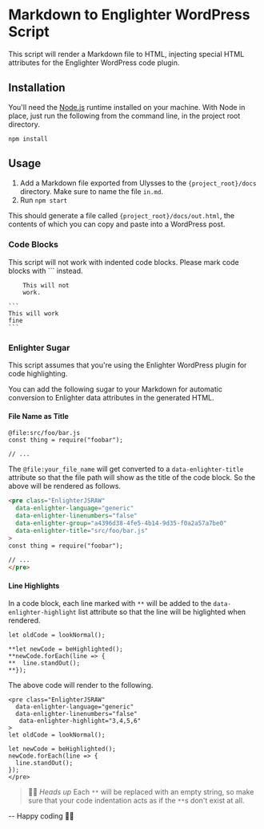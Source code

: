 # Markdown to Englighter WordPress Script

This script will render a Markdown file to HTML, injecting special HTML attributes for the Englighter WordPress code plugin. 

## Installation

You'll need the [Node.js](https://nodejs.org/en/) runtime installed on your machine. With Node in place, just run
the following from the command line, in the project root directory.

```
npm install
```

## Usage

1. Add a Markdown file exported from Ulysses to the `{project_root}/docs` directory. Make sure to name the file `in.md`.
1. Run `npm start`

This should generate a file called `{project_root}/docs/out.html`, the contents of which you can
copy and paste into a WordPress post.

### Code Blocks

This script will not work with indented code blocks. Please mark code blocks with ``` instead.



```
    This will not 
    work.
```


````
```
This will work
fine
```
````

### Enlighter Sugar

This script assumes that you're using the Enlighter WordPress plugin for code highlighting.

You can add the following sugar to your Markdown for automatic conversion to Enlighter data attributes in the generated HTML.

#### File Name as Title

```
@file:src/foo/bar.js
const thing = require("foobar");

// ...
```

The `@file:your_file_name` will get converted to a `data-enlighter-title` attribute so that the file path will show as the
title of the code block. So the above will be rendered as follows.

```html
<pre class="EnlighterJSRAW"
  data-enlighter-language="generic"
  data-enlighter-linenumbers="false"
  data-enlighter-group="a4396d38-4fe5-4b14-9d35-f0a2a57a7be0"
  data-enlighter-title="src/foo/bar.js" 
>
const thing = require("foobar");

// ...
</pre>
```

#### Line Highlights
In a code block, each line marked with `**` will be added to the `data-enlighter-highlight` list attribute so that the line will be higlighted when rendered.

```
let oldCode = lookNormal();

**let newCode = beHighlighted();
**newCode.forEach(line => {
**  line.standOut();
**});
```

The above code will render to the following.

```
<pre class="EnlighterJSRAW"
  data-enlighter-language="generic"
  data-enlighter-linenumbers="false"
   data-enlighter-highlight="3,4,5,6"
>
let oldCode = lookNormal();

let newCode = beHighlighted();
newCode.forEach(line => {
  line.standOut();
});
</pre>
```

>  ✋🏽 _Heads up_ Each `**` will be replaced with an empty string, so make sure
> that your code indentation acts as if the `**`s don't exist at all.

-- Happy coding 🥸🤓

